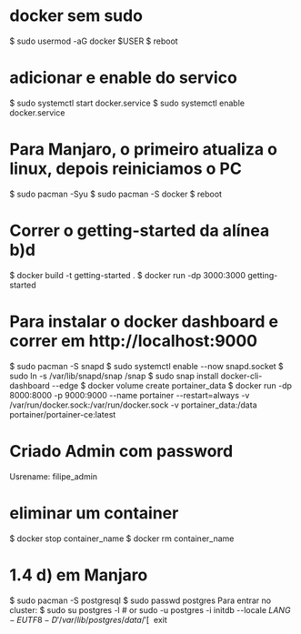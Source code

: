# docker sem sudo
$ sudo usermod -aG docker $USER
$ reboot

# adicionar e enable do servico
$ sudo systemctl start docker.service
$ sudo systemctl enable docker.service

# Para Manjaro, o primeiro atualiza o linux, depois reiniciamos o PC
$ sudo pacman -Syu 
$ sudo pacman -S docker
$ reboot

# Correr o getting-started da alínea b)d
$ docker build -t getting-started .
$ docker run -dp 3000:3000 getting-started

# Para instalar o docker dashboard e correr em http://localhost:9000
$ sudo pacman -S snapd
$ sudo systemctl enable --now snapd.socket
$ sudo ln -s /var/lib/snapd/snap /snap
$ sudo snap install docker-cli-dashboard --edge
$ docker volume create portainer_data
$ docker run -dp 8000:8000 -p 9000:9000 --name portainer --restart=always -v /var/run/docker.sock:/var/run/docker.sock -v portainer_data:/data portainer/portainer-ce:latest

# Criado Admin com password
Usrename: filipe_admin

# eliminar um container
$ docker stop container_name
$ docker rm container_name

# 1.4 d) em Manjaro
$ sudo pacman -S postgresql
$ sudo passwd postgres
Para entrar no cluster: 
$ sudo su postgres -l # or sudo -u postgres -i initdb --locale $LANG -E UTF8 -D '/var/lib/postgres/data/'
[~$ exit